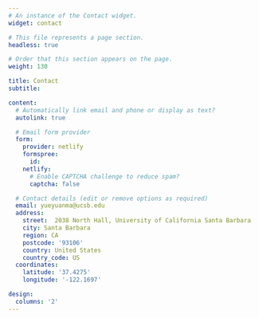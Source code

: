 ```yaml
---
# An instance of the Contact widget.
widget: contact

# This file represents a page section.
headless: true

# Order that this section appears on the page.
weight: 130

title: Contact
subtitle:

content:
  # Automatically link email and phone or display as text?
  autolink: true

  # Email form provider
  form:
    provider: netlify
    formspree:
      id:
    netlify:
      # Enable CAPTCHA challenge to reduce spam?
      captcha: false

  # Contact details (edit or remove options as required)
  email: yueyuanma@ucsb.edu
  address:
    street:  2038 North Hall, University of California Santa Barbara
    city: Santa Barbara
    region: CA
    postcode: '93106'
    country: United States
    country_code: US
  coordinates:
    latitude: '37.4275'
    longitude: '-122.1697'

design:
  columns: '2'
---
```

